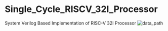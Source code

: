 # Single_Cycle_RISCV_32I_Processor
System Verilog Based Implementation of RISC-V 32I Processor
![data_path](https://github.com/PrabashwaraBBWijesekara/Single_Cycle_RISCV_32I_Processor/assets/129168716/0fd7cc45-0e7b-4d63-89d1-0932dd7c226b)
